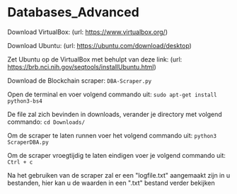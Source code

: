 # Databases_Advanced

Download VirtualBox: (url: https://www.virtualbox.org/)

Download Ubuntu: (url: https://ubuntu.com/download/desktop)

Zet Ubuntu op de VirtualBox met behulpt van deze link: (url: https://brb.nci.nih.gov/seqtools/installUbuntu.html)

Download de Blockchain scraper: 
  `DBA-Scraper.py`

Open de terminal en voer volgend commando uit: 
  `sudo apt-get install python3-bs4`

De file zal zich bevinden in downloads, verander je directory met volgend commando: 
  `cd Downloads/`

Om de scraper te laten runnen voer het volgend commando uit: 
  `python3 ScraperDBA.py`

Om de scraper vroegtijdig te laten eindigen voer je  volgend commando uit:
  `Ctrl + c`
  
Na het gebruiken van de scraper zal er een "logfile.txt" aangemaakt zijn in u bestanden, hier kan u de waarden in een ".txt" bestand verder bekijken
